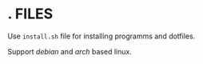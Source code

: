 # . FILES
Use ```install.sh``` file for installing programms and dotfiles.

Support _debian_ and _arch_ based linux.
